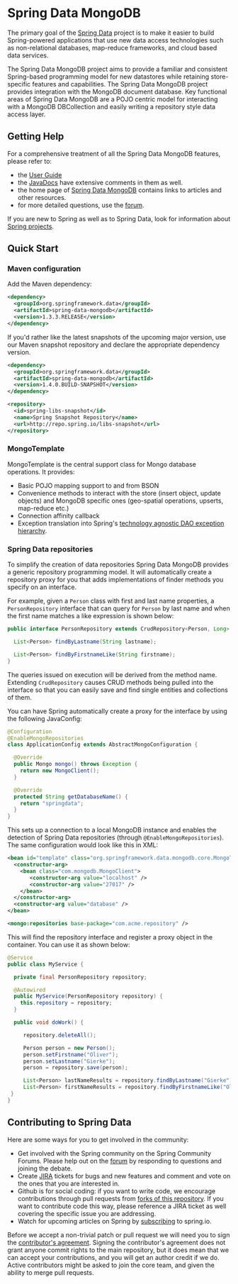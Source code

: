 # Spring Data MongoDB

The primary goal of the [Spring Data](http://projects.spring.io/spring-data) project is to make it easier to build Spring-powered applications that use new data access technologies such as non-relational databases, map-reduce frameworks, and cloud based data services.

The Spring Data MongoDB project aims to provide a familiar and consistent Spring-based programming model for new datastores while retaining store-specific features and capabilities. The Spring Data MongoDB project provides integration with the MongoDB document database. Key functional areas of Spring Data MongoDB are a POJO centric model for interacting with a MongoDB DBCollection and easily writing a repository style data access layer.

## Getting Help

For a comprehensive treatment of all the Spring Data MongoDB features, please refer to:

* the [User Guide](http://docs.spring.io/spring-data/mongodb/docs/current/reference/html/)
* the [JavaDocs](http://docs.spring.io/spring-data/mongodb/docs/current/api/) have extensive comments in them as well.
* the home page of [Spring Data MongoDB](http://projects.spring.io/spring-data-mongodb) contains links to articles and other resources.
* for more detailed questions, use the [forum](http://forum.spring.io/forum/spring-projects/data/nosql).

If you are new to Spring as well as to Spring Data, look for information about [Spring projects](http://projects.spring.io/).


## Quick Start

### Maven configuration

Add the Maven dependency:

```xml
<dependency>
  <groupId>org.springframework.data</groupId>
  <artifactId>spring-data-mongodb</artifactId>
  <version>1.3.3.RELEASE</version>
</dependency>
```

If you'd rather like the latest snapshots of the upcoming major version, use our Maven snapshot repository and declare the appropriate dependency version.

```xml
<dependency>
  <groupId>org.springframework.data</groupId>
  <artifactId>spring-data-mongodb</artifactId>
  <version>1.4.0.BUILD-SNAPSHOT</version>
</dependency>

<repository>
  <id>spring-libs-snapshot</id>
  <name>Spring Snapshot Repository</name>
  <url>http://repo.spring.io/libs-snapshot</url>
</repository>
```

### MongoTemplate

MongoTemplate is the central support class for Mongo database operations. It provides:

* Basic POJO mapping support to and from BSON
* Convenience methods to interact with the store (insert object, update objects) and MongoDB specific ones (geo-spatial operations, upserts, map-reduce etc.)
* Connection affinity callback
* Exception translation into Spring's [technology agnostic DAO exception hierarchy](http://docs.spring.io/spring/docs/current/spring-framework-reference/html/dao.html#dao-exceptions).

### Spring Data repositories

To simplify the creation of data repositories Spring Data MongoDB provides a generic repository programming model. It will automatically create a repository proxy for you that adds implementations of finder methods you specify on an interface.  

For example, given a `Person` class with first and last name properties, a `PersonRepository` interface that can query for `Person` by last name and when the first name matches a like expression is shown below:

```java
public interface PersonRepository extends CrudRepository<Person, Long> {

  List<Person> findByLastname(String lastname);

  List<Person> findByFirstnameLike(String firstname);
}
```

The queries issued on execution will be derived from the method name. Extending `CrudRepository` causes CRUD methods being pulled into the interface so that you can easily save and find single entities and collections of them.

You can have Spring automatically create a proxy for the interface by using the following JavaConfig:

```java
@Configuration
@EnableMongoRepositories
class ApplicationConfig extends AbstractMongoConfiguration {

  @Override
  public Mongo mongo() throws Exception {
    return new MongoClient();
  }

  @Override
  protected String getDatabaseName() {
    return "springdata";
  }
}
```

This sets up a connection to a local MongoDB instance and enables the detection of Spring Data repositories (through `@EnableMongoRepositories`). The same configuration would look like this in XML:

```xml
<bean id="template" class="org.springframework.data.mongodb.core.MongoTemplate">
  <constructor-arg>
    <bean class="com.mongodb.MongoClient">
       <constructor-arg value="localhost" />
       <constructor-arg value="27017" />
    </bean>
  </constructor-arg>
  <constructor-arg value="database" />
</bean>

<mongo:repositories base-package="com.acme.repository" />
```

This will find the repository interface and register a proxy object in the container. You can use it as shown below:

```java
@Service
public class MyService {

  private final PersonRepository repository;

  @Autowired
  public MyService(PersonRepository repository) {
    this.repository = repository;
  }

  public void doWork() {

     repository.deleteAll();

     Person person = new Person();
     person.setFirstname("Oliver");
     person.setLastname("Gierke");
     person = repository.save(person);

     List<Person> lastNameResults = repository.findByLastname("Gierke");
     List<Person> firstNameResults = repository.findByFirstnameLike("Oli*");
 }
}
```

## Contributing to Spring Data

Here are some ways for you to get involved in the community:

* Get involved with the Spring community on the Spring Community Forums.  Please help out on the [forum](http://forum.spring.io/forum/spring-projects/data/nosql) by responding to questions and joining the debate.
* Create [JIRA](https://jira.springframework.org/browse/DATADOC) tickets for bugs and new features and comment and vote on the ones that you are interested in.  
* Github is for social coding: if you want to write code, we encourage contributions through pull requests from [forks of this repository](http://help.github.com/forking/). If you want to contribute code this way, please reference a JIRA ticket as well covering the specific issue you are addressing.
* Watch for upcoming articles on Spring by [subscribing](http://spring.io/blog) to spring.io.

Before we accept a non-trivial patch or pull request we will need you to sign the [contributor's agreement](https://support.springsource.com/spring_committer_signup).  Signing the contributor's agreement does not grant anyone commit rights to the main repository, but it does mean that we can accept your contributions, and you will get an author credit if we do.  Active contributors might be asked to join the core team, and given the ability to merge pull requests.